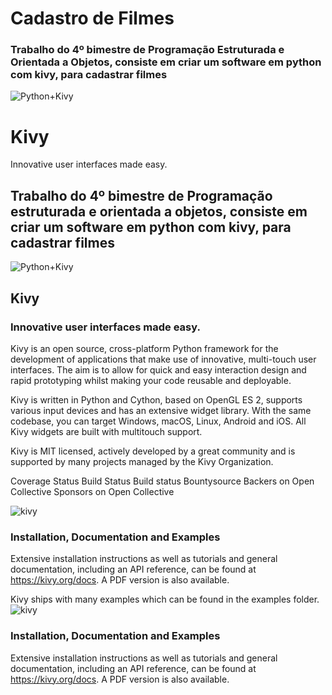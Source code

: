 # Cadastro de Filmes
### Trabalho do 4º bimestre de Programação Estruturada e Orientada a Objetos, consiste em criar um software em python com kivy, para cadastrar filmes

![Python+Kivy](https://user-images.githubusercontent.com/54729517/69451320-d8d18f80-0d3d-11ea-8d82-56b24a99976a.png)


# Kivy

Innovative user interfaces made easy.
## Trabalho do 4º bimestre de Programação estruturada e orientada a objetos, consiste em criar um software em python com kivy, para cadastrar filmes

![Python+Kivy](https://user-images.githubusercontent.com/54729517/69570719-24cf3f00-0f9f-11ea-85ff-6ea6f5c4bb14.png)

## Kivy

### Innovative user interfaces made easy.

Kivy is an open source, cross-platform Python framework for the development of applications that make use of innovative, multi-touch user interfaces. The aim is to allow for quick and easy interaction design and rapid prototyping whilst making your code reusable and deployable.

Kivy is written in Python and Cython, based on OpenGL ES 2, supports various input devices and has an extensive widget library. With the same codebase, you can target Windows, macOS, Linux, Android and iOS. All Kivy widgets are built with multitouch support.

Kivy is MIT licensed, actively developed by a great community and is supported by many projects managed by the Kivy Organization.

Coverage Status Build Status Build status Bountysource Backers on Open Collective Sponsors on Open Collective

![kivy](https://user-images.githubusercontent.com/54729517/69471245-f7567b80-0d7b-11ea-804d-29475047f1b1.png)

### Installation, Documentation and Examples
Extensive installation instructions as well as tutorials and general documentation, including an API reference, can be found at https://kivy.org/docs. A PDF version is also available.

Kivy ships with many examples which can be found in the examples folder.
![kivy](https://user-images.githubusercontent.com/54729517/69570729-2b5db680-0f9f-11ea-8a99-8eebb4dc145a.png)

### Installation, Documentation and Examples

Extensive installation instructions as well as tutorials and general documentation, including an API reference, can be found at https://kivy.org/docs. A PDF version is also available.
